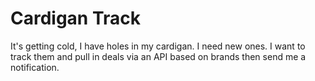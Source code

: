 # Cardigan Track

It's getting cold, I have holes in my cardigan. I need new ones. I want to track them and pull in deals via an API based on brands then send me a notification.
